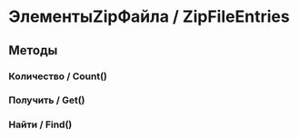 
# ЭлементыZipФайла / ZipFileEntries

## Методы
    
### Количество / Count()
    
### Получить / Get()
    
### Найти / Find()
    